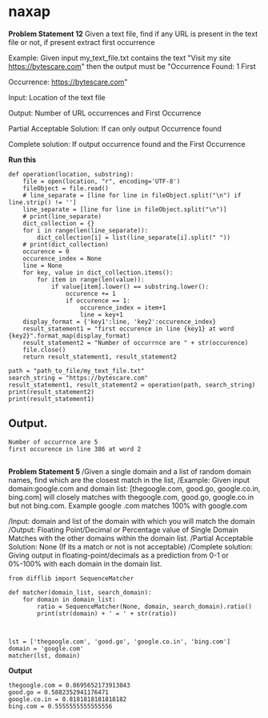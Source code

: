 # naxap



<b>Problem Statement 12</b>
Given a text file, find if any URL is present in the text file or not, if present extract first occurrence

Example: Given input my_text_file.txt contains the text "Visit my site https://bytescare.com" then the output must be "Occurrence Found: 1 First 

Occurrence: https://bytescare.com"

Input: Location of the text file

Output: Number of URL occurrences and First Occurrence

Partial Acceptable Solution: If can only output Occurrence found

Complete solution: If output occurrence found and the First Occurrence


<b>Run this</b>
```
def operation(location, substring):
    file = open(location, "r", encoding='UTF-8')
    fileObject = file.read()
    # line_separate = [line for line in fileObject.split("\n") if line.strip() != '']
    line_separate = [line for line in fileObject.split("\n")]
    # print(line_separate)
    dict_collection = {}
    for i in range(len(line_separate)):
        dict_collection[i] = list(line_separate[i].split(" "))
    # print(dict_collection)
    occurence = 0
    occurence_index = None
    line = None
    for key, value in dict_collection.items():
        for item in range(len(value)):
            if value[item].lower() == substring.lower():
                occurence += 1
                if occurence == 1:
                    occurence_index = item+1
                    line = key+1
    display_format = {'key1':line, 'key2':occurence_index}
    result_statement1 = "first occurence in line {key1} at word {key2}".format_map(display_format)
    result_statement2 = "Number of occurrnce are " + str(occurence)
    file.close()
    return result_statement1, result_statement2

path = "path_to_file/my_text_file.txt"
search_string = "https://bytescare.com"
result_statement1, result_statement2 = operation(path, search_string)
print(result_statement2)
print(result_statement1)
```
## Output.
```
Number of occurrnce are 5
first occurence in line 386 at word 2

```
##


<b>Problem Statement 5</b>
/Given a single domain and a list of random domain names, find which are the closest match in the list,
/Example: Given input domain:google.com and domain list: [thegoogle.com, good.go, google.co.in, bing.com] will closely matches with thegoogle.com, good.go, google.co.in but not bing.com. Example google .com matches 100% with google.com

/Input: domain and list of the domain with which you will match the  domain
/Output: Floating Point/Decimal or Percentage value of Single Domain Matches with the other domains within the domain list.
/Partial Acceptable Solution: None (If its a match or not is not acceptable)
/Complete solution: Giving output in floating-point/decimals as a prediction from  0-1 or 0%-100% with each domain in the domain list.


```
from difflib import SequenceMatcher

def matcher(domain_list, search_domain):
    for domain in domain_list:
        ratio = SequenceMatcher(None, domain, search_domain).ratio()
        print(str(domain) + ' = ' + str(ratio))



lst = ['thegoogle.com', 'good.go', 'google.co.in', 'bing.com']
domain = 'google.com'
matcher(lst, domain)
```
<b>Output</b>
```
thegoogle.com = 0.8695652173913043
good.go = 0.5882352941176471
google.co.in = 0.8181818181818182
bing.com = 0.5555555555555556
```
